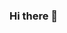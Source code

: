 ### Hi there 👋

<!--
Software Engineer | Model

I'm Zuleiha Dantijani, a full stack Software Engineer with 2 years of experience building innovative solutions for globally distributed teams. I currently work at Peacock, Nigera as a Full stack Software Engineer. In my spare time, I enjoy modeling, reading, playing games.

Want to stay in touch? You can reach me here:


Linkedin Badge Twitter Badge Gmail Badge

Want to learn more about me? Check out my website!

Website Badge

💻 Technologies
JavaScript Nodejs Angular React HTML5 CSS3 MySQL MongoDB PostgreSQL Redis Git


Github Stats

Top Langs

Visitor Badge
-->

